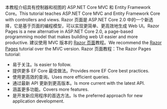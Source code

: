 <span data-ttu-id="00237-101">本教程介绍具有控制器和视图的 ASP.NET Core MVC 和 Entity Framework Core。</span><span class="sxs-lookup"><span data-stu-id="00237-101">This tutorial teaches ASP.NET Core MVC and Entity Framework Core with controllers and views.</span></span> <span data-ttu-id="00237-102">Razor 页面是 ASP.NET Core 2.0 中的一个新选择，它是基于页面的编程模型，可以实现更简单、更高效地生成 Web UI。</span><span class="sxs-lookup"><span data-stu-id="00237-102">Razor Pages is a new alternative in ASP.NET Core 2.0, a page-based programming model that makes building web UI easier and more productive.</span></span> <span data-ttu-id="00237-103">建议使用 MVC 版本的 [Razor 页面](xref:data/ef-rp/intro)教程。</span><span class="sxs-lookup"><span data-stu-id="00237-103">We recommend the [Razor Pages](xref:data/ef-rp/intro) tutorial over the MVC version.</span></span> <span data-ttu-id="00237-104">Razor 页面教程：</span><span class="sxs-lookup"><span data-stu-id="00237-104">The Razor Pages tutorial:</span></span>

* <span data-ttu-id="00237-105">易于关注。</span><span class="sxs-lookup"><span data-stu-id="00237-105">Is easier to follow.</span></span>
* <span data-ttu-id="00237-106">提供更多 EF Core 最佳做法。</span><span class="sxs-lookup"><span data-stu-id="00237-106">Provides more EF Core best practices.</span></span>
* <span data-ttu-id="00237-107">使用更高效的查询。</span><span class="sxs-lookup"><span data-stu-id="00237-107">Uses more efficient queries.</span></span>
* <span data-ttu-id="00237-108">通过最新 API 更新到更高版本。</span><span class="sxs-lookup"><span data-stu-id="00237-108">Is more current with the latest API.</span></span>
* <span data-ttu-id="00237-109">涵盖更多功能。</span><span class="sxs-lookup"><span data-stu-id="00237-109">Covers more features.</span></span>
* <span data-ttu-id="00237-110">是开发新应用程序的首选方法。</span><span class="sxs-lookup"><span data-stu-id="00237-110">Is the preferred approach for new application development.</span></span>
